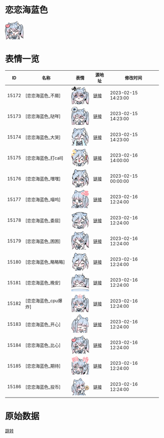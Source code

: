 # 恋恋海蓝色

<img src="./cover.png" height="60" alt="cover" />

# 表情一览

|ID|名称|表情|源地址|修改时间|
|----|----|----|----|----|
|15172|[恋恋海蓝色_不屑]|<img src="./pic/015172_%5B恋恋海蓝色_不屑%5D.png" height="60" alt="不屑"/>|[链接](https://i0.hdslb.com/bfs/garb/2a3740170616f83b371604bc8c7ca4f545e4d4eb.png)|2023-02-15 14:23:00|
|15173|[恋恋海蓝色_哒咩]|<img src="./pic/015173_%5B恋恋海蓝色_哒咩%5D.png" height="60" alt="哒咩"/>|[链接](https://i0.hdslb.com/bfs/garb/7c66a4bc86bf6babf41e21ea6752028337e4fde1.png)|2023-02-15 14:23:00|
|15174|[恋恋海蓝色_大哭]|<img src="./pic/015174_%5B恋恋海蓝色_大哭%5D.png" height="60" alt="大哭"/>|[链接](https://i0.hdslb.com/bfs/garb/ae153e51a6fb02ac816bf63ecce32421be8fab8f.png)|2023-02-15 14:23:00|
|15175|[恋恋海蓝色_打call]|<img src="./pic/015175_%5B恋恋海蓝色_打call%5D.png" height="60" alt="打call"/>|[链接](https://i0.hdslb.com/bfs/garb/f36bd758a8928bc22f4308b02e1732f7c4afdcbe.png)|2023-02-16 14:00:00|
|15176|[恋恋海蓝色_嘿嘿]|<img src="./pic/015176_%5B恋恋海蓝色_嘿嘿%5D.png" height="60" alt="嘿嘿"/>|[链接](https://i0.hdslb.com/bfs/garb/c10e561e4ce766025c6bd4a0a9be901258b43e83.png)|2023-02-15 00:00:00|
|15177|[恋恋海蓝色_喵呜]|<img src="./pic/015177_%5B恋恋海蓝色_喵呜%5D.png" height="60" alt="喵呜"/>|[链接](https://i0.hdslb.com/bfs/garb/6b99d7c5c18be19d4d187173b40464622a45f080.png)|2023-02-16 12:24:00|
|15178|[恋恋海蓝色_委屈]|<img src="./pic/015178_%5B恋恋海蓝色_委屈%5D.png" height="60" alt="委屈"/>|[链接](https://i0.hdslb.com/bfs/garb/74e095d7b6090185252b68778becac6f2911e274.png)|2023-02-16 12:24:00|
|15179|[恋恋海蓝色_困困]|<img src="./pic/015179_%5B恋恋海蓝色_困困%5D.png" height="60" alt="困困"/>|[链接](https://i0.hdslb.com/bfs/garb/523b3ebf9b93e5c57775daeb931edce04214be74.png)|2023-02-16 12:24:00|
|15180|[恋恋海蓝色_略略略]|<img src="./pic/015180_%5B恋恋海蓝色_略略略%5D.png" height="60" alt="略略略"/>|[链接](https://i0.hdslb.com/bfs/garb/f894021100e1ef53b597324564d9eb0fd9792e4b.png)|2023-02-16 12:24:00|
|15181|[恋恋海蓝色_晚安]|<img src="./pic/015181_%5B恋恋海蓝色_晚安%5D.png" height="60" alt="晚安"/>|[链接](https://i0.hdslb.com/bfs/garb/1880ea22f67fdbb759d6ce3f9cba9331fa75cd12.png)|2023-02-16 12:24:00|
|15182|[恋恋海蓝色_cpu爆炸]|<img src="./pic/015182_%5B恋恋海蓝色_cpu爆炸%5D.png" height="60" alt="cpu爆炸"/>|[链接](https://i0.hdslb.com/bfs/garb/db4576710634e499c021697e0d97663faf5628e9.png)|2023-02-16 12:24:00|
|15183|[恋恋海蓝色_开心]|<img src="./pic/015183_%5B恋恋海蓝色_开心%5D.png" height="60" alt="开心"/>|[链接](https://i0.hdslb.com/bfs/garb/59db714be01d2b90bab184379986ecfbb12ba7d7.png)|2023-02-16 12:24:00|
|15184|[恋恋海蓝色_比心]|<img src="./pic/015184_%5B恋恋海蓝色_比心%5D.png" height="60" alt="比心"/>|[链接](https://i0.hdslb.com/bfs/garb/7b322982f8629531c70cdf72f31fd1616f42e65c.png)|2023-02-16 12:24:00|
|15185|[恋恋海蓝色_期待]|<img src="./pic/015185_%5B恋恋海蓝色_期待%5D.png" height="60" alt="期待"/>|[链接](https://i0.hdslb.com/bfs/garb/78b6441f506b79283e3221f9fdc47a3d6ff1af0c.png)|2023-02-16 12:24:00|
|15186|[恋恋海蓝色_投币]|<img src="./pic/015186_%5B恋恋海蓝色_投币%5D.png" height="60" alt="投币"/>|[链接](https://i0.hdslb.com/bfs/garb/20e4e0fa8dcc74387a084a38aaebecc1fafd6cb1.png)|2023-02-16 12:24:00|

# 原始数据

[跳转](./raw.json)

